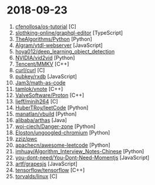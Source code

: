 # 2018-09-23

1. [cfenollosa/os-tutorial](https://github.com/cfenollosa/os-tutorial "How to create an OS from scratch") [C]
2. [slothking-online/graphql-editor](https://github.com/slothking-online/graphql-editor "GraphQL editor - visual node editor for GraphQL") [TypeScript]
3. [TheAlgorithms/Python](https://github.com/TheAlgorithms/Python "All Algorithms implemented in Python") [Python]
4. [Algram/ytdl-webserver](https://github.com/Algram/ytdl-webserver "📻 Webserver for downloading youtube videos. Ready for docker.") [JavaScript]
5. [hoya012/deep_learning_object_detection](https://github.com/hoya012/deep_learning_object_detection "A paper list of object detection using deep learning.") 
6. [NVIDIA/vid2vid](https://github.com/NVIDIA/vid2vid "Pytorch implementation of our method for high-resolution (e.g. 2048x1024) photorealistic video-to-video translation.") [Python]
7. [Tencent/MMKV](https://github.com/Tencent/MMKV "An efficient, small mobile key-value storage framework developed by WeChat. Works on iOS and Android.") [C++]
8. [curl/curl](https://github.com/curl/curl "A command line tool and library for transferring data with URL syntax, supporting HTTP, HTTPS, FTP, FTPS, GOPHER, TFTP, SCP, SFTP, SMB, TELNET, DICT, LDAP, LDAPS, FILE, IMAP, SMTP, POP3, RTSP and RTMP. libcurl offers a myriad of powerful features") [C]
9. [pubkey/rxdb](https://github.com/pubkey/rxdb "💻 📱 A realtime Database for the Web") [JavaScript]
10. [Jam3/math-as-code](https://github.com/Jam3/math-as-code "a cheat-sheet for mathematical notation in code form") 
11. [tamlok/vnote](https://github.com/tamlok/vnote "A Vim-inspired note-taking application that knows programmers and Markdown better.") [C++]
12. [ValveSoftware/Proton](https://github.com/ValveSoftware/Proton "Compatibility tool for Steam Play based on Wine and additional components") [C++]
13. [lieff/minih264](https://github.com/lieff/minih264 "Minimalistic H264/SVC encoder single header library") [C]
14. [HuberTRoy/leetCode](https://github.com/HuberTRoy/leetCode "算法相关知识储备") [Python]
15. [manatlan/vbuild](https://github.com/manatlan/vbuild "Compile your VUE component (*.vue) to standalone html/js/css ... python only (no need of nodejs)") [Python]
16. [alibaba/arthas](https://github.com/alibaba/arthas "Alibaba Java Diagnostic Tool Arthas/Alibaba Java诊断利器Arthas") [Java]
17. [woj-ciech/Danger-zone](https://github.com/woj-ciech/Danger-zone "Correlate data between domains, IPs and email addresses, present it as a graph and store everything into Elasticsearch and JSON files.") [Python]
18. [Eloston/ungoogled-chromium](https://github.com/Eloston/ungoogled-chromium "Modifications to Google Chromium for removing Google integration and enhancing privacy, control, and transparency") [Python]
19. [zziz/pwc](https://github.com/zziz/pwc "Papers with code. Sorted by stars. Updated weekly.") 
20. [apachecn/awesome-leetcode](https://github.com/apachecn/awesome-leetcode "Leetcode 题解 (跟随思路一步一步撸出代码) 及经典算法实现") [Python]
21. [imhuay/Algorithm_Interview_Notes-Chinese](https://github.com/imhuay/Algorithm_Interview_Notes-Chinese "2018/2019/校招/春招/秋招/算法/机器学习(Machine Learning)/深度学习(Deep Learning)/自然语言处理(NLP)/C/C++/Python/面试笔记") [Python]
22. [you-dont-need/You-Dont-Need-Momentjs](https://github.com/you-dont-need/You-Dont-Need-Momentjs "List of date-fns or native functions which you can use to replace moment.js + ESLint Plugin") [JavaScript]
23. [artf/grapesjs](https://github.com/artf/grapesjs "Free and Open source Web Builder Framework. Next generation tool for building templates without coding") [JavaScript]
24. [tensorflow/tensorflow](https://github.com/tensorflow/tensorflow "An Open Source Machine Learning Framework for Everyone") [C++]
25. [torvalds/linux](https://github.com/torvalds/linux "Linux kernel source tree") [C]
